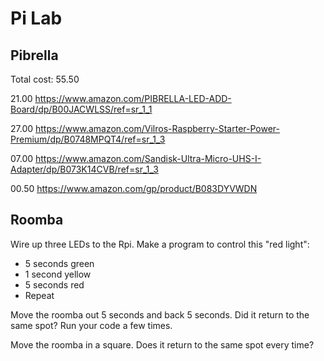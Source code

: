 # Pi Lab

## Pibrella

Total cost: 55.50

21.00 https://www.amazon.com/PIBRELLA-LED-ADD-Board/dp/B00JACWLSS/ref=sr_1_1

27.00 https://www.amazon.com/Vilros-Raspberry-Starter-Power-Premium/dp/B0748MPQT4/ref=sr_1_3

07.00 https://www.amazon.com/Sandisk-Ultra-Micro-UHS-I-Adapter/dp/B073K14CVB/ref=sr_1_3

00.50 https://www.amazon.com/gp/product/B083DYVWDN


## Roomba
Wire up three LEDs to the Rpi. Make a program to control this "red light":
  - 5 seconds green
  - 1 second yellow
  - 5 seconds red
  - Repeat
  
Move the roomba out 5 seconds and back 5 seconds. Did it return to the same spot? Run
your code a few times.

Move the roomba in a square. Does it return to the same spot every time? 
